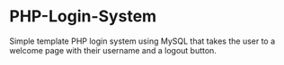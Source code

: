 # PHP-Login-System
Simple template PHP login system using MySQL that takes the user to a welcome page with their username and a logout button.
